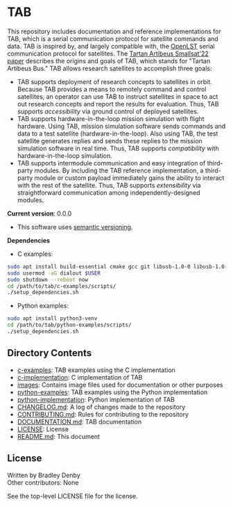 # TAB

This repository includes documentation and reference implementations for TAB,
which is a serial communication protocol for satellite commands and data. TAB is
inspired by, and largely compatible with, the
[OpenLST](https://github.com/OpenLST/openlst) serial communication protocol for
satellites. The
[Tartan Artibeus Smallsat'22 paper](https://digitalcommons.usu.edu/smallsat/2022/all2022/54/)
describes the origins and goals of TAB, which stands for "Tartan Artibeus Bus."
TAB allows research satellites to accomplish three goals:
* TAB supports deployment of research concepts to satellites in orbit. Because
  TAB provides a means to remotely command and control satellites, an operator
  can use TAB to instruct satellites in space to act out research concepts and
  report the results for evaluation. Thus, TAB supports *accessibility* via
  ground control of deployed satellites.
* TAB supports hardware-in-the-loop mission simulation with flight hardware.
  Using TAB, mission simulation software sends commands and data to a test
  satellite (hardware-in-the-loop). Also using TAB, the test satellite generates
  replies and sends these replies to the mission simulation software in real
  time. Thus, TAB supports *compatibility* with hardware-in-the-loop simulation.
* TAB supports intermodule communication and easy integration of third-party
  modules. By including the TAB reference implementation, a third-party module
  or custom payload immediately gains the ability to interact with the rest of
  the satellite. Thus, TAB supports *extensibility* via straightforward
  communication among independently-designed modules.

**Current version**: 0.0.0

* This software uses [semantic versioning](http://semver.org).

**Dependencies**

* C examples:
```bash
sudo apt install build-essential cmake gcc git libusb-1.0-0 libusb-1.0-0-dev
sudo usermod -aG dialout $USER
sudo shutdown --reboot now
cd /path/to/tab/c-examples/scripts/
./setup_dependencies.sh
```

* Python examples:
```bash
sudo apt install python3-venv
cd /path/to/tab/python-examples/scripts/
./setup_dependencies.sh
```

## Directory Contents

* [c-examples](c-examples/README.md): TAB examples using the C implementation
* [c-implementation](c-implementation/README.md): C implementation of TAB
* [images](images/README.md): Contains image files used for documentation or
  other purposes
* [python-examples](python-examples/README.md): TAB examples using the Python
  implementation
* [python-implementation](python-implementation/README.md): Python
  implementation of TAB
* [CHANGELOG.md](CHANGELOG.md): A log of changes made to the repository
* [CONTRIBUTING.md](CONTRIBUTING.md): Rules for contributing to the repository
* [DOCUMENTATION.md](DOCUMENTATION.md): TAB documentation
* [LICENSE](LICENSE): License
* [README.md](README.md): This document

## License

Written by Bradley Denby  
Other contributors: None

See the top-level LICENSE file for the license.

